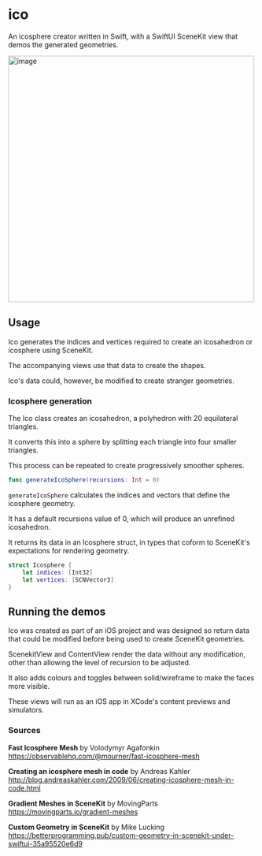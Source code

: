 # ico

An icosphere creator written in Swift, with a SwiftUI SceneKit view that demos the generated geometries.


<img width="500" alt="image" src="https://user-images.githubusercontent.com/69108995/236297763-a6f0d2f1-b2a4-4bb3-a662-58336d5409db.png">


## Usage

Ico generates the indices and vertices required to create an icosahedron or icosphere using SceneKit.

The accompanying views use that data to create the shapes. 

Ico's data could, however, be modified to create stranger geometries.

### Icosphere generation

The Ico class creates an icosahedron, a  polyhedron with 20 equilateral triangles.

It converts this into a sphere by splitting each triangle into four smaller triangles. 

This process can be repeated to create progressively smoother spheres.


```swift
func generateIcoSphere(recursions: Int = 0) 
```

```generateIcoSphere``` calculates the indices and vectors that define the icosphere geometry. 

It has a default recursions value of 0, which will produce an unrefined icosahedron.

It returns its data in an Icosphere struct, in types that coform to SceneKit's expectations for rendering geometry.

```swift
struct Icosphere {
    let indices: [Int32]
    let vertices: [SCNVector3]
}

```
## Running the demos

Ico was created as part of an iOS project and was designed so return data that could be modified before being used to create SceneKit geometries.

ScenekitView and ContentView render the data without any modification, other than allowing the level of recursion to be adjusted. 

It also adds colours and toggles between solid/wireframe to make the faces more visible. 

These views will run as an iOS app in XCode's content previews and simulators.




### Sources

**Fast Icosphere Mesh** by Volodymyr Agafonkin
https://observablehq.com/@mourner/fast-icosphere-mesh

**Creating an icosphere mesh in code** by Andreas Kahler
http://blog.andreaskahler.com/2009/06/creating-icosphere-mesh-in-code.html

**Gradient Meshes in SceneKit** by MovingParts
https://movingparts.io/gradient-meshes

**Custom Geometry in SceneKit** by Mike Lucking
https://betterprogramming.pub/custom-geometry-in-scenekit-under-swiftui-35a95520e6d9
